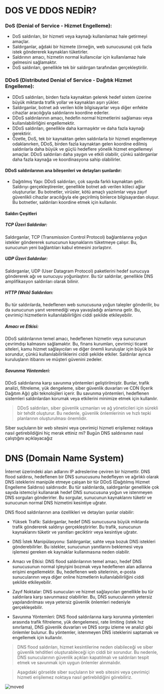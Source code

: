 # DOS VE DDOS NEDİR?

### DoS (Denial of Service - Hizmet Engelleme):

- DoS saldırıları, bir hizmeti veya kaynağı kullanılamaz hale getirmeyi amaçlar.
- Saldırganlar, ağdaki bir hizmete (örneğin, web sunucusuna) çok fazla istek göndererek kaynakları tüketirler.
- Saldırının amacı, hizmetin normal kullanıcılar için kullanılamaz hale gelmesini sağlamaktır.
- DoS saldırıları, genellikle tek bir saldırgan tarafından gerçekleştirilir.

### DDoS (Distributed Denial of Service - Dağıtık Hizmet Engelleme):

- DDoS saldırıları, birden fazla kaynaktan gelerek hedef sistem üzerine büyük miktarda trafik yollar ve kaynakları aşırı yükler.
- Saldırganlar, botnet adı verilen köle bilgisayarlar veya diğer enfekte cihazlar aracılığıyla saldırılarını koordine ederler.
- DDoS saldırılarının amacı, hedefin normal hizmetlerini sağlaması veya kullanılabilirliğini engellemektir.
- DDoS saldırıları, genellikle daha karmaşıktır ve daha fazla kaynağı gerektirir.
- Özetle, DoS, tek bir kaynaktan gelen saldırılarla bir hizmeti engellemeye odaklanırken, DDoS, birden fazla kaynaktan gelen koordine edilmiş saldırılarla daha büyük ve güçlü hedeflere yönelik hizmet engellemeyi amaçlar. DDoS saldırıları daha yaygın ve etkili olabilir, çünkü saldırganlar daha fazla kaynağa ve koordinasyona sahip olabilirler.

#### DDoS saldırılarının ana bileşenleri ve detayları şunlardır:

- Dağıtılmış Yapı: DDoS saldırıları, çok sayıda farklı kaynaktan gelir. Saldırıyı gerçekleştirenler, genellikle botnet adı verilen köleci ağlar oluştururlar. Bu botnetler, virüsler, kötü amaçlı yazılımlar veya zayıf güvenlikli cihazlar aracılığıyla ele geçirilmiş binlerce bilgisayardan oluşur. Bu botnetler, saldırıları koordine etmek için kullanılır.

#### Saldırı Çeşitleri

##### TCP Üzeri Saldırılar:

Saldırganlar, TCP (Transmission Control Protocol) bağlantılarına yoğun istekler göndererek sunucunun kaynaklarını tüketmeye çalışır. Bu, sunucunun yeni bağlantıları kabul etmesini zorlaştırır.

##### UDP Üzeri Saldırılar:

Saldırganlar, UDP (User Datagram Protocol) paketlerini hedef sunucuya göndererek ağı ve sunucuyu yoğunlaştırır. Bu tür saldırılar, genellikle DNS amplifikasyon saldırıları olarak bilinir.

##### HTTP (Web) Saldırıları:

Bu tür saldırılarda, hedeflenen web sunucusuna yoğun talepler gönderilir, bu da sunucunun yanıt veremediği veya yavaşladığı anlamına gelir. Bu, çevrimiçi hizmetlerin kullanılabilirliğini ciddi şekilde etkileyebilir.

##### Amacı ve Etkisi:

DDoS saldırılarının temel amacı, hedeflenen hizmetin veya sunucunun çevrimdışı kalmasını sağlamaktır. Bu, finans kurumları, çevrimiçi ticaret siteleri, kamu hizmet sağlayıcıları ve diğer önemli kuruluşlar için büyük bir sorundur, çünkü kullanılabilirliklerini ciddi şekilde etkiler. Saldırılar ayrıca kuruluşların itibarını ve müşteri güvenini zedeler.

##### Savunma Yöntemleri:

DDoS saldırılarına karşı savunma yöntemleri geliştirilmiştir. Bunlar, trafik analizi, filtreleme, yük dengeleme, siber güvenlik duvarları ve CDN (İçerik Dağıtım Ağı) gibi teknolojileri içerir. Bu savunma yöntemleri, hedeflenen sistemleri saldırılardan korumak veya etkilerini minimize etmek için kullanılır.

> DDoS saldırıları, siber güvenlik uzmanları ve ağ yöneticileri için sürekli bir tehdit oluşturur. Bu nedenle, güvenlik önlemlerinin ve hızlı tepki planlarının oluşturulması önemlidir.

Siber suçluların bir web sitesini veya çevrimiçi hizmeti erişilemez noktaya nasıl getirebildiğini hiç merak ettiniz mi? Bugün DNS saldırısının nasıl çalıştığını açıklayacağız


# DNS (Domain Name System)

İnternet üzerindeki alan adlarını IP adreslerine çeviren bir hizmettir. DNS flood saldırısı, hedeflenen bir DNS sunucusunu hedefleyen ve ağırlıklı olarak DNS isteklerini manipüle etmeye çalışan bir tür DDoS (Dağıtılmış Hizmet Engelleme Saldırısı) saldırısıdır. Bu tür saldırılarda, saldırganlar genellikle çok sayıda istemciyi kullanarak hedef DNS sunucusuna yoğun ve istenmeyen DNS sorguları gönderirler. Bu sorgular, sunucunun kaynaklarını tüketir ve sunucunun normal DNS hizmetini kesintiye uğratır.

DNS flood saldırılarının ana özellikleri ve detayları şunlar olabilir:

- Yüksek Trafik: Saldırganlar, hedef DNS sunucusuna büyük miktarda trafik göndererek saldırıyı gerçekleştirirler. Bu trafik, sunucunun kaynaklarını tüketir ve yanıtları geciktirir veya kesintiye uğratır.

- DNS İstek Manipülasyonu: Saldırganlar, sahte veya bozuk DNS istekleri gönderebilirler. Bu istekler, sunucunun yanıtlarını beklemesi veya işlemesi gereken ek kaynaklar kullanmasına neden olabilir.

- Amacı ve Etkisi: DNS flood saldırılarının temel amacı, hedef DNS sunucusunun normal işleyişini bozmak veya hedeflenen alan adlarına erişimi engellemektir. Bu, hedeflenen web sitelerinin, e-posta sunucularının veya diğer online hizmetlerin kullanılabilirliğini ciddi şekilde etkileyebilir.

- Zayıf Noktalar: DNS sunucuları ve hizmet sağlayıcıları genellikle bu tür saldırılara karşı savunmasız olabilirler. Bu, DNS sunucularının yetersiz yapılandırılması veya yetersiz güvenlik önlemleri nedeniyle gerçekleşebilir.

- Savunma Yöntemleri: DNS flood saldırılarına karşı korunma yöntemleri arasında trafik filtreleme, yük dengelemesi, rate limiting (istek hız sınırlama), DNS güvenlik duvarları ve DNS sorgu izleme ve analizi gibi önlemler bulunur. Bu yöntemler, istenmeyen DNS isteklerini saptamak ve engellemek için kullanılır.

> DNS flood saldırıları, hizmet kesintilerine neden olabileceği ve siber güvenlik tehditleri oluşturabileceği için ciddi bir sorundur. Bu nedenle, DNS sunucularının güvenlik açıkları kapatılmalı ve saldırıları tespit etmek ve savunmak için uygun önlemler alınmalıdır.



>Aşagıdaki görselde siber suçluların bir web sitesini veya çevrimiçi hizmeti erişilemez noktaya nasıl getirebildiğini görebiliriz.


![moved](https://github.com/Hamza-Limon/DOS-DDOS-ATTACKS/assets/140405710/6f0fe804-f5ec-493e-98bf-95a8c920212b)



